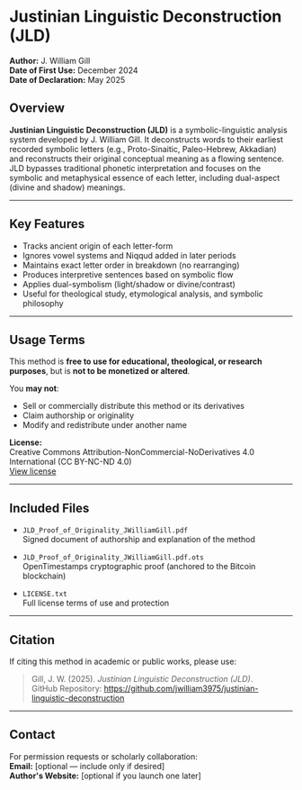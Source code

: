# Justinian Linguistic Deconstruction (JLD)

**Author:** J. William Gill  
**Date of First Use:** December 2024  
**Date of Declaration:** May 2025

## Overview

**Justinian Linguistic Deconstruction (JLD)** is a symbolic-linguistic analysis system developed by J. William Gill. It deconstructs words to their earliest recorded symbolic letters (e.g., Proto-Sinaitic, Paleo-Hebrew, Akkadian) and reconstructs their original conceptual meaning as a flowing sentence. JLD bypasses traditional phonetic interpretation and focuses on the symbolic and metaphysical essence of each letter, including dual-aspect (divine and shadow) meanings.

---

## Key Features

- Tracks ancient origin of each letter-form
- Ignores vowel systems and Niqqud added in later periods
- Maintains exact letter order in breakdown (no rearranging)
- Produces interpretive sentences based on symbolic flow
- Applies dual-symbolism (light/shadow or divine/contrast)
- Useful for theological study, etymological analysis, and symbolic philosophy

---

## Usage Terms

This method is **free to use for educational, theological, or research purposes**, but is **not to be monetized or altered**.

You **may not**:
- Sell or commercially distribute this method or its derivatives
- Claim authorship or originality
- Modify and redistribute under another name

**License:**  
Creative Commons Attribution-NonCommercial-NoDerivatives 4.0 International (CC BY-NC-ND 4.0)  
[View license](https://creativecommons.org/licenses/by-nc-nd/4.0/)

---

## Included Files

- `JLD_Proof_of_Originality_JWilliamGill.pdf`  
  Signed document of authorship and explanation of the method

- `JLD_Proof_of_Originality_JWilliamGill.pdf.ots`  
  OpenTimestamps cryptographic proof (anchored to the Bitcoin blockchain)

- `LICENSE.txt`  
  Full license terms of use and protection

---

## Citation

If citing this method in academic or public works, please use:

> Gill, J. W. (2025). *Justinian Linguistic Deconstruction (JLD)*.  
> GitHub Repository: https://github.com/jwilliam3975/justinian-linguistic-deconstruction

---

## Contact

For permission requests or scholarly collaboration:  
**Email:** [optional — include only if desired]  
**Author's Website:** [optional if you launch one later]
